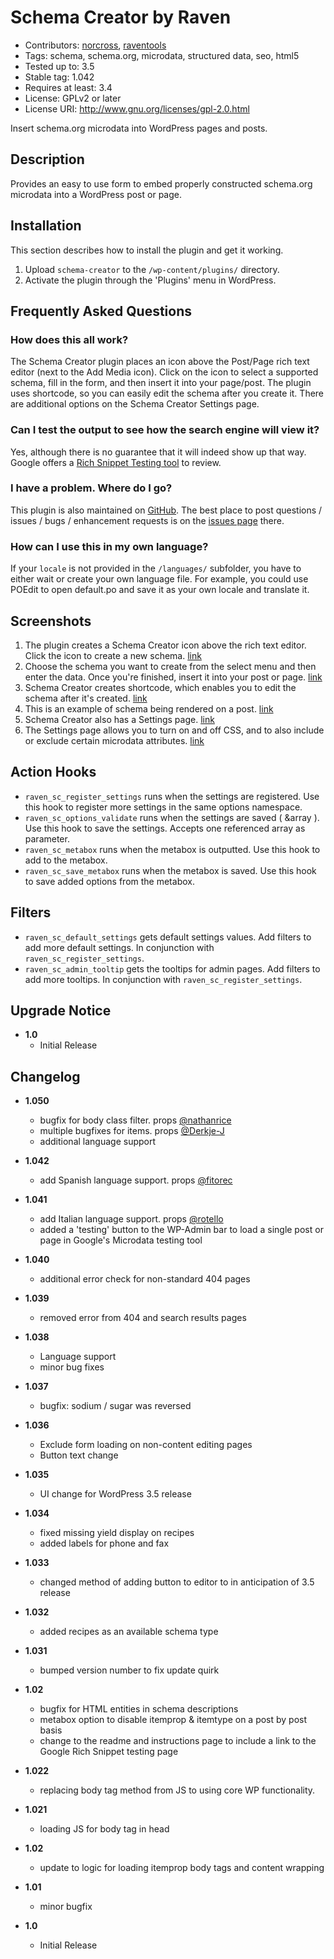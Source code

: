 Schema Creator by Raven
========================
- Contributors: [norcross](https://github.com/norcross), [raventools](https://github.com/raventools)
- Tags: schema, schema.org, microdata, structured data, seo, html5
- Tested up to: 3.5
- Stable tag: 1.042
- Requires at least: 3.4
- License: GPLv2 or later
- License URI: http://www.gnu.org/licenses/gpl-2.0.html

Insert schema.org microdata into WordPress pages and posts.

Description
--------------
Provides an easy to use form to embed properly constructed schema.org microdata into a WordPress post or page.

Installation
--------------
This section describes how to install the plugin and get it working.

1. Upload `schema-creator` to the `/wp-content/plugins/` directory.
2. Activate the plugin through the 'Plugins' menu in WordPress.

Frequently Asked Questions
--------------------------
### How does this all work?
The Schema Creator plugin places an icon above the Post/Page rich text editor (next to the Add Media icon). Click on the icon to select a supported schema, fill in the form, and then insert it into your page/post. The plugin uses shortcode, so you can easily edit the schema after you create it. There are additional options on the Schema Creator Settings page.

### Can I test the output to see how the search engine will view it?
Yes, although there is no guarantee that it will indeed show up that way. Google offers a [Rich Snippet Testing tool](http://www.google.com/webmasters/tools/richsnippets "Google Rich Snippet Test") to review.

### I have a problem. Where do I go?
This plugin is also maintained on [GitHub](https://github.com/norcross/schema-creator/ "Schema Creator on GitHub"). The best place to post questions / issues / bugs / enhancement requests is on the [issues page](https://github.com/norcross/schema-creator/issues "Issues page for Schema Creator on GitHub") there.

### How can I use this in my own language?
If your `locale` is not provided in the `/languages/` subfolder, you have to either wait or create your own language file. For example, you could use POEdit to open default.po and save it as your own locale and translate it.

Screenshots
--------------------------

1. The plugin creates a Schema Creator icon above the rich text editor. Click the icon to create a new schema. [link](https://github.com/norcross/schema-creator/blob/master/screenshot-1.png)
2. Choose the schema you want to create from the select menu and then enter the data. Once you're finished, insert it into your post or page. [link](https://github.com/norcross/schema-creator/blob/master/screenshot-2.png)
3. Schema Creator creates shortcode, which enables you to edit the schema after it's created. [link](https://github.com/norcross/schema-creator/blob/master/screenshot-3.png)
4. This is an example of schema being rendered on a post. [link](https://github.com/norcross/schema-creator/blob/master/screenshot-4.png)
5. Schema Creator also has a Settings page. [link](https://github.com/norcross/schema-creator/blob/master/screenshot-5.png)
6. The Settings page allows you to turn on and off CSS, and to also include or exclude certain microdata attributes. [link](https://github.com/norcross/schema-creator/blob/master/screenshot-6.png)

Action Hooks
--------------
- `raven_sc_register_settings` runs when the settings are registered. Use this hook to register more settings in the same options namespace.
- `raven_sc_options_validate` runs when the settings are saved ( &array ). Use this hook to save the settings. Accepts one referenced array as parameter.
- `raven_sc_metabox` runs when the metabox is outputted. Use this hook to add to the metabox.
- `raven_sc_save_metabox` runs when the metabox is saved. Use this hook to save added options from the metabox.

Filters
--------------
- `raven_sc_default_settings` gets default settings values. Add filters to add more default settings. In conjunction with `raven_sc_register_settings`.
- `raven_sc_admin_tooltip` gets the tooltips for admin pages. Add filters to add more tooltips. In conjunction with `raven_sc_register_settings`.

Upgrade Notice
--------------
- **1.0**
  * Initial Release

Changelog
---------------

- **1.050**
  * bugfix for body class filter. props [@nathanrice](https://github.com/nathanrice)
  * multiple bugfixes for items. props [@Derkje-J](https://github.com/Derkje-J)
  * additional language support

- **1.042**
  * add Spanish language support. props [@fitorec](https://github.com/fitorec)

- **1.041**
  * add Italian language support. props [@rotello](https://github.com/rotello)
  * added a 'testing' button to the WP-Admin bar to load a single post or page in Google's Microdata testing tool

- **1.040**
  * additional error check for non-standard 404 pages

- **1.039**
  * removed error from 404 and search results pages

- **1.038**
  * Language support
  * minor bug fixes

- **1.037**
  * bugfix: sodium / sugar was reversed

- **1.036**
  * Exclude form loading on non-content editing pages
  * Button text change

- **1.035**
  * UI change for WordPress 3.5 release

- **1.034**
  * fixed missing yield display on recipes
  * added labels for phone and fax

- **1.033**
  * changed method of adding button to editor to in anticipation of 3.5 release

- **1.032**
  * added recipes as an available schema type

- **1.031**
  * bumped version number to fix update quirk

- **1.02**
  * bugfix for HTML entities in schema descriptions
  * metabox option to disable itemprop & itemtype on a post by post basis
  * change to the readme and instructions page to include a link to the Google Rich Snippet testing page

- **1.022**
  * replacing body tag method from JS to using core WP functionality.

- **1.021**
  * loading JS for body tag in head

- **1.02**
  * update to logic for loading itemprop body tags and content wrapping

- **1.01**
  * minor bugfix

- **1.0**
  * Initial Release

